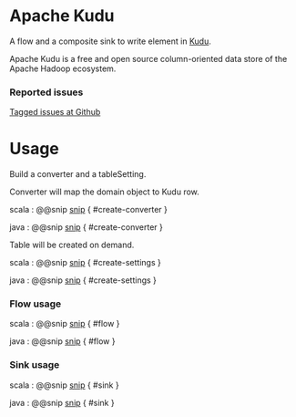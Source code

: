 # Apache Kudu

A flow and a composite sink to write element in [Kudu](http://kudu.apache.org).

Apache Kudu is a free and open source column-oriented data store of the Apache Hadoop ecosystem.

### Reported issues

[Tagged issues at Github](https://github.com/akka/alpakka/labels/p%3Akudu)

# Usage

Build a converter and a tableSetting.

Converter will map the domain object to Kudu row.

scala
:   @@snip [snip](/kudu/src/test/scala/akka/stream/alpakka/kudu/scaladsl/KuduStageSpec.scala) { #create-converter }

java
:   @@snip [snip](/kudu/src/test/java/akka/stream/alpakka/kudu/javadsl/KuduStageTest.java) { #create-converter }

Table will be created on demand.

scala
:   @@snip [snip](/kudu/src/test/scala/akka/stream/alpakka/kudu/scaladsl/KuduStageSpec.scala) { #create-settings }

java
:   @@snip [snip](/kudu/src/test/java/akka/stream/alpakka/kudu/javadsl/KuduStageTest.java) { #create-settings }

### Flow usage

scala
: @@snip [snip](/kudu/src/test/scala/akka/stream/alpakka/kudu/scaladsl/KuduStageSpec.scala) { #flow }

java
: @@snip [snip](/kudu/src/test/java/akka/stream/alpakka/kudu/javadsl/KuduStageTest.java) { #flow }


### Sink usage

scala
: @@snip [snip](/kudu/src/test/scala/akka/stream/alpakka/kudu/scaladsl/KuduStageSpec.scala) { #sink }

java
: @@snip [snip](/kudu/src/test/java/akka/stream/alpakka/kudu/javadsl/KuduStageTest.java) { #sink }